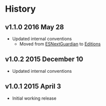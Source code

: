 # History

## v1.1.0 2016 May 28
- Updated internal conventions
  - Moved from [ESNextGuardian](https://github.com/bevry/esnextguardian) to [Editions](https://github.com/bevry/editions)

## v1.0.2 2015 December 10
- Updated internal conventions

## v1.0.1 2015 April 3
- Initial working release
